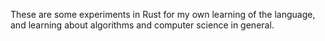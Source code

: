 These are some experiments in Rust for my own learning of the language, and learning about algorithms and computer science in general.

